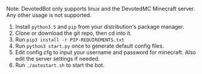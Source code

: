 Note: DevotedBot only supports linux and the DevotedMC Minecraft server. Any other usage is not supported.

1. Install `python3.5` and `pip` from your distribution's package manager.
2. Clone or download the git repo, then cd into it.
3. Run `pip3 install -r PIP-REQUIREMENTS.txt`
4. Run `python3 start.py` once to generate default config files.
5. Edit config.cfg to input your username and password for minecraft. Also edit the server settings if needed.
6. Run `./autostart.sh` to start the bot. 
